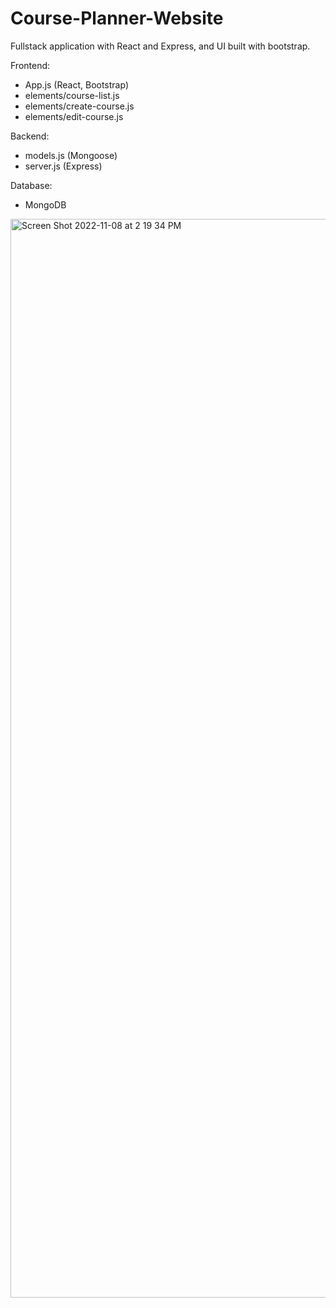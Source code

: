 # Course-Planner-Website
Fullstack application with React and Express, and UI built with bootstrap.

Frontend:
* App.js (React, Bootstrap)
* elements/course-list.js
* elements/create-course.js
* elements/edit-course.js

Backend:
* models.js (Mongoose)
* server.js (Express)

Database:
* MongoDB

<img width="1726" alt="Screen Shot 2022-11-08 at 2 19 34 PM" src="https://user-images.githubusercontent.com/84489685/200655553-b1f123e4-9699-4774-9993-80ee197da7c7.png">
